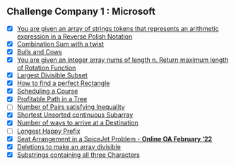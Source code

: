 ## Challenge Company 1 : Microsoft 
- [x] [You are given an array of strings tokens that represents an arithmetic expression in a Reverse Polish Notation](https://leetcode.com/problems/evaluate-reverse-polish-notation/)
- [x] [Combination Sum with a twist](https://leetcode.com/problems/combination-sum-iii/)
- [x] [Bulls and Cows](https://leetcode.com/problems/bulls-and-cows/)
- [x] [You are given an integer array nums of length n. Return maximum length of Rotation Function](https://leetcode.com/problems/rotate-function/)
- [x] [Largest Divisible Subset](https://leetcode.com/problems/largest-divisible-subset/)
- [x] [How to find a perfect Rectangle](https://leetcode.com/problems/perfect-rectangle/)
- [x] [Scheduling a Course](https://leetcode.com/problems/course-schedule/)
- [x] [Profitable Path in a Tree](https://leetcode.com/problems/most-profitable-path-in-a-tree/)
- [ ] [Number of Pairs satisfying Inequality](https://leetcode.com/problems/number-of-pairs-satisfying-inequality/)
- [x] [Shortest Unsorted continuous Subarray](https://leetcode.com/problems/shortest-unsorted-continuous-subarray/)
- [x] [Number of ways to arrive at a Destination](https://leetcode.com/problems/number-of-ways-to-arrive-at-destination/)
- [ ] [Longest Happy Prefix](https://leetcode.com/problems/longest-happy-prefix/)
- [x] [Seat Arrangement in a SpiceJet Problem - **Online OA February ‘22**](https://leetcode.com/problems/airplane-seat-assignment-probability/)
- [x] [Deletions to make an array divisible](https://leetcode.com/problems/minimum-deletions-to-make-array-divisible/)
- [x] [Substrings containing all three Characters](https://leetcode.com/problems/number-of-substrings-containing-all-three-characters/)
